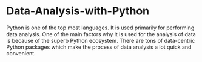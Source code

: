 # Data-Analysis-with-Python

Python is one of the top most languages. It is used primarily for performing data analysis. One of the main factors why it is used for the analysis of data is because of the superb Python ecosystem. There are tons of data-centric Python packages which make the process of data analysis a lot quick and convenient.
